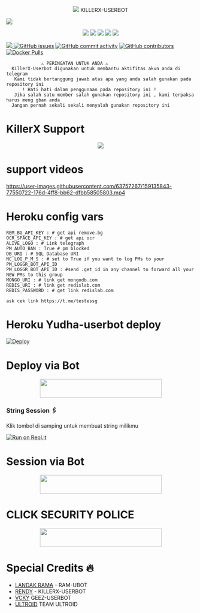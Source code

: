 <p align="center">
<img src="https://user-images.githubusercontent.com/73097560/115834477-dbab4500-a447-11eb-908a-139a6edaec5c.gif">
  KILLERX-USERBOT
  
</p>
<p align="centar">
<img src="https://user-images.githubusercontent.com/73097560/115834477-dbab4500-a447-11eb-908a-139a6edaec5c.gif">


</p>
<p align="center">
    <a href="https://github.com/Randi356/KillerX-Userbot"> <img src="https://img.shields.io/github/repo-size/Randi356/KillerX-Userbot?color=orange&logo=github&logoColor=green&style=for-the-badge" /></a>
    <a href="https://github.com/Randi356/KillerX-Userbot/commits"> <img src="https://img.shields.io/github/last-commit/Randi356/KillerX-Userbot?color=blue&logo=github&logoColor=green&style=for-the-badge" /></a>
    <a href="https://github.com/Randi356/KillerX-Userbot/issues"> <img src="https://img.shields.io/github/issues/Randi356/KillerX-Userbot?color=blueviolet&logo=github&logoColor=green&style=for-the-badge" /></a>
    <a href="https://github.com/Randi356/KillerX-Userbot/network/members"> <img src="https://img.shields.io/github/forks/Randi356/KillerX-Userbot?color=red&logo=github&logoColor=green&style=for-the-badge" /></a>  
    <a href="https://pypi.org/project/Telethon/"> <img src="https://img.shields.io/pypi/v/telethon?color=yellow&label=telethon&logo=python&logoColor=green&style=for-the-badge" /></a>
</p>


<a href="https://t.me/pantekyks"><img src="https://img.shields.io/badge/CHANGE%20LOG-A+-blue.svg?style=for-the-badge&logo=Factor.">
[![GitHub issues](https://img.shields.io/github/issues/Randi356/KillerX-Userbot?&style=plastic&logo=github)](https://github.com/Randi356/KillerX-Userbot/issues)
[![GitHub commit activity](https://img.shields.io/github/commit-activity/m/Randi356/KillerX-Userbot?&style=plastic&logo=github)](https://github.com/Randi356/KillerX-Userbot/graphs/commit-activity)
[![GitHub contributors](https://img.shields.io/github/contributors/Randi356/KillerX-Userbot?&style=plastic&logo=github)](https://GitHub.com/Randi356/KillerX-Userbot/graphs/contributors/)
[![Docker Pulls](https://img.shields.io/docker/pulls/rendyprojects/vegeta-userbot)](https://hub.docker.com/r/rendyprojects/vegeta-userbot/tags)


```
             ⚠️ PERINGATAN UNTUK ANDA ⚠️ ️
  KillerX-Userbot digunakan untuk membantu aktifitas akun anda di telegram
   Kami tidak bertanggung jawab atas apa yang anda salah gunakan pada repository ini
      ! Hati hati dalam penggunaan pada repository ini !
   Jika salah satu member salah gunakan repository ini , kami terpaksa harus meng gban anda 
  Jangan pernah sekali sekali menyalah gunakan repository ini
```
    
# KillerX Support
<p align="center">
  <img src="https://telegra.ph/file/38b588acea66a3e4c43f7.jpg">
</p>

# support videos

https://user-images.githubusercontent.com/63757267/159135843-77550722-176d-4ff8-bb62-dfbb58505803.mp4

# Heroku config vars
```
REM_BG_API_KEY : # get api remove.bg
OCR_SPACE_API_KEY : # get api ocr
ALIVE_LOGO : # Link telegraph 
PM_AUTO_BAN : True # pm blocked
DB_URI : # SQL Database URI
NC_LOG_P_M_S : # set to True if you want to log PMs to your PM_LOGGR_BOT_API_ID
PM_LOGGR_BOT_API_ID : #send .get_id in any channel to forward all your NEW PMs to this group
MONGO_URI : # link get mongodb.com
REDIS_URI : # link get redislab.com
REDIS_PASSWORD : # get link redislab.com

ask cek link https://t.me/testessg
```

# Heroku Yudha-userbot deploy 
[![Deploy](https://www.herokucdn.com/deploy/button.svg)](https://heroku.com/deploy)

  
 # Deploy via Bot
  <p align="center"><a href="https://telegram.dog/XTZ_HerokuBot?start=UmFuZGkzNTYvVmVnZXRhLVVzZXJib3QgVmVnZXRhLVVzZXJib3Q">
  <img src="https://img.shields.io/badge/Deploy%20via%20Bot-blue?style=flat&logo=heroku" width="325" height="50.100" /></a></p>
  
### String Session 🖇
Klik tombol di samping untuk membuat string milikmu

[![Run on Repl.it](https://repl.it/badge/github/STARKGANG/friday)](https://replit.com/@Randi356/Vegeta-String)

# Session via Bot
  <p align="center"><a href="https://t.me/VegetaSessionBot">
  <img src="https://img.shields.io/badge/SESSION%20VIA%20BOT-red?style=flat&logo=session" width="325" height="50.100" /></a></p>

# CLICK SECURITY POLICE
<p align="center"><a href="https://github.com/Randi356/Vegeta-Userbot/blob/Vegeta-Userbot/SECURITY.md">
  <img src="https://img.shields.io/badge/SECURITY-gray?style=flat&logo=session" width="325" height="50.100" /></a></p>

# Special Credits 🔥

*   [LANDAK RAMA](https://github.com/ramadhani892) - RAM-UBOT
*   [RENDY](https://github.com/Randi356/KillerX-Userbot) - KILLERX-USERBOT
*   [VCKY](https://t.me/vckyouubitch) GEEZ-USERBOT
*   [ULTROID](https://github.com/TeamUltroid) TEAM ULTROID




